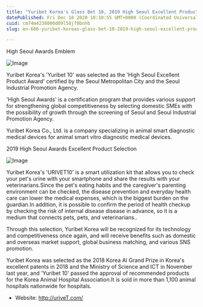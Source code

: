 ```yaml
---
title: "Yuribet Korea's Glass Bet 10, 2019 High Seoul Excellent Product Award Selection"
datePublished: Fri Dec 18 2020 10:10:55 GMT+0000 (Coordinated Universal Time)
cuid: cm74m4238000d09l58jf0bnhb
slug: en-686-yuribet-koreas-glass-bet-10-2019-high-seoul-excellent-product-award-selection

---
```



High Seoul Awards Emblem

![Image](https://cdn.hashnode.com/res/hashnode/image/upload/v1739528086952/929ba63b-39d6-4299-b56c-d3223272741a.jpeg)

Yuribet Korea's 'Yuribet 10' was selected as the 'High Seoul Excellent Product Award' certified by the Seoul Metropolitan City and the Seoul Industrial Promotion Agency.

'High Seoul Awards' is a certification program that provides various support for strengthening global competitiveness by selecting domestic SMEs with the possibility of growth through the screening of Seoul and Seoul Industrial Promotion Agency.

Yuribet Korea Co., Ltd. is a company specializing in animal smart diagnostic medical devices for animal smart vitro diagnostic medical devices.

2019 High Seoul Awards Excellent Product Selection

![Image](https://cdn.hashnode.com/res/hashnode/image/upload/v1739528089070/0ff6f49d-50f0-4dc1-8a86-300446a250cc.png)

Yuribet Korea's 'URIVET10' is a smart utilization kit that allows you to check your pet's urine with your smartphone and share the results with your veterinarians.Since the pet's eating habits and the caregiver's parenting environment can be checked, the disease prevention and everyday health care can lower the medical expenses, which is the biggest burden on the guardian.In addition, it is possible to confirm the period of health checkup by checking the risk of internal disease disease in advance, so it is a medium that connects pets, pets, and veterinarians..

Through this selection, Yuribet Korea will be recognized for its technology and competitiveness once again, and will receive benefits such as domestic and overseas market support, global business matching, and various SNS promotion.

Yuribet Korea was selected as the 2018 Korea AI Grand Prize in Korea's excellent patents in 2018 and the Ministry of Science and ICT in November last year, and 'Yuribet 10' passed the approval of recommended products for the Korea Animal Hospital Association.It is sold in more than 1,100 animal hospitals nationwide for hospitals.

* Website: http://uriveT.com/